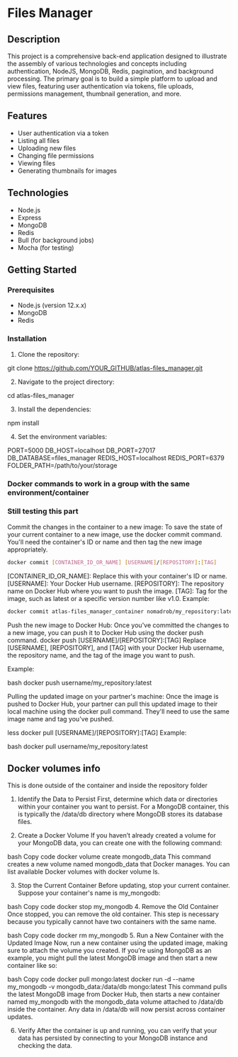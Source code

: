 # Files Manager

## Description

This project is a comprehensive back-end application designed to illustrate the assembly of various technologies and concepts including authentication, NodeJS, MongoDB, Redis, pagination, and background processing. The primary goal is to build a simple platform to upload and view files, featuring user authentication via tokens, file uploads, permissions management, thumbnail generation, and more.

## Features

- User authentication via a token
- Listing all files
- Uploading new files
- Changing file permissions
- Viewing files
- Generating thumbnails for images

## Technologies

- Node.js
- Express
- MongoDB
- Redis
- Bull (for background jobs)
- Mocha (for testing)

## Getting Started

### Prerequisites

- Node.js (version 12.x.x)
- MongoDB
- Redis

### Installation

1. Clone the repository:

git clone https://github.com/YOUR_GITHUB/atlas-files_manager.git

2. Navigate to the project directory:

cd atlas-files_manager

3. Install the dependencies:

npm install

4. Set the environment variables:

PORT=5000
DB_HOST=localhost
DB_PORT=27017
DB_DATABASE=files_manager
REDIS_HOST=localhost
REDIS_PORT=6379
FOLDER_PATH=/path/to/your/storage

### Docker commands to work in a group with the same environment/container
### Still testing this part

Commit the changes in the container to a new image:
To save the state of your current container to a new image, use the docker commit command. You'll need the container's ID or name and then tag the new image appropriately.

```sh
docker commit [CONTAINER_ID_OR_NAME] [USERNAME]/[REPOSITORY]:[TAG]
```
[CONTAINER_ID_OR_NAME]: Replace this with your container's ID or name.
[USERNAME]: Your Docker Hub username.
[REPOSITORY]: The repository name on Docker Hub where you want to push the image.
[TAG]: Tag for the image, such as latest or a specific version number like v1.0.
Example:

```sh
docker commit atlas-files_manager_container nomadrob/my_repository:latest
```
Push the new image to Docker Hub:
Once you've committed the changes to a new image, you can push it to Docker Hub using the docker push command.
docker push [USERNAME]/[REPOSITORY]:[TAG]
Replace [USERNAME], [REPOSITORY], and [TAG] with your Docker Hub username, the repository name, and the tag of the image you want to push.

Example:

bash
docker push username/my_repository:latest

Pulling the updated image on your partner's machine:
Once the image is pushed to Docker Hub, your partner can pull this updated image to their local machine using the docker pull command. They'll need to use the same image name and tag you've pushed.

less
docker pull [USERNAME]/[REPOSITORY]:[TAG]
Example:

bash
docker pull username/my_repository:latest


## Docker volumes info
This is done outside of the container and inside the repository folder

1. Identify the Data to Persist
First, determine which data or directories within your container you want to persist. For a MongoDB container, this is typically the /data/db directory where MongoDB stores its database files.

2. Create a Docker Volume
If you haven’t already created a volume for your MongoDB data, you can create one with the following command:

bash
Copy code
docker volume create mongodb_data
This command creates a new volume named mongodb_data that Docker manages. You can list available Docker volumes with docker volume ls.

3. Stop the Current Container
Before updating, stop your current container. Suppose your container's name is my_mongodb:

bash
Copy code
docker stop my_mongodb
4. Remove the Old Container
Once stopped, you can remove the old container. This step is necessary because you typically cannot have two containers with the same name.

bash
Copy code
docker rm my_mongodb
5. Run a New Container with the Updated Image
Now, run a new container using the updated image, making sure to attach the volume you created. If you’re using MongoDB as an example, you might pull the latest MongoDB image and then start a new container like so:

bash
Copy code
docker pull mongo:latest
docker run -d --name my_mongodb -v mongodb_data:/data/db mongo:latest
This command pulls the latest MongoDB image from Docker Hub, then starts a new container named my_mongodb with the mongodb_data volume attached to /data/db inside the container. Any data in /data/db will now persist across container updates.

6. Verify
After the container is up and running, you can verify that your data has persisted by connecting to your MongoDB instance and checking the data.
